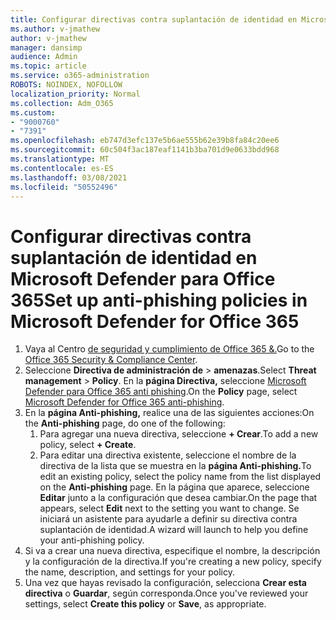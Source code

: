 ```yaml
---
title: Configurar directivas contra suplantación de identidad en Microsoft Defender para Office 365
ms.author: v-jmathew
author: v-jmathew
manager: dansimp
audience: Admin
ms.topic: article
ms.service: o365-administration
ROBOTS: NOINDEX, NOFOLLOW
localization_priority: Normal
ms.collection: Adm_O365
ms.custom:
- "9000760"
- "7391"
ms.openlocfilehash: eb747d3efc137e5b6ae555b62e39b8fa84c20ee6
ms.sourcegitcommit: 60c504f3ac187eaf1141b3ba701d9e0633bdd968
ms.translationtype: MT
ms.contentlocale: es-ES
ms.lasthandoff: 03/08/2021
ms.locfileid: "50552496"
---
```

# <a name="set-up-anti-phishing-policies-in-microsoft-defender-for-office-365"></a><span data-ttu-id="4f5b0-102">Configurar directivas contra suplantación de identidad en Microsoft Defender para Office 365</span><span class="sxs-lookup"><span data-stu-id="4f5b0-102">Set up anti-phishing policies in Microsoft Defender for Office 365</span></span>

1. <span data-ttu-id="4f5b0-103">Vaya al Centro [de seguridad y cumplimiento de Office 365 &.](https://go.microsoft.com/fwlink/p/?linkid=2077143)</span><span class="sxs-lookup"><span data-stu-id="4f5b0-103">Go to the [Office 365 Security & Compliance Center](https://go.microsoft.com/fwlink/p/?linkid=2077143).</span></span>
2. <span data-ttu-id="4f5b0-104">Seleccione **Directiva de administración de**  >  **amenazas**.</span><span class="sxs-lookup"><span data-stu-id="4f5b0-104">Select **Threat management** > **Policy**.</span></span> <span data-ttu-id="4f5b0-105">En la **página Directiva,** seleccione [Microsoft Defender para Office 365 anti phishing](https://go.microsoft.com/fwlink/?linkid=2101369).</span><span class="sxs-lookup"><span data-stu-id="4f5b0-105">On the **Policy** page, select [Microsoft Defender for Office 365 anti-phishing](https://go.microsoft.com/fwlink/?linkid=2101369).</span></span>
3. <span data-ttu-id="4f5b0-106">En la **página Anti-phishing,** realice una de las siguientes acciones:</span><span class="sxs-lookup"><span data-stu-id="4f5b0-106">On the **Anti-phishing** page, do one of the following:</span></span>
    1. <span data-ttu-id="4f5b0-107">Para agregar una nueva directiva, seleccione **+ Crear**.</span><span class="sxs-lookup"><span data-stu-id="4f5b0-107">To add a new policy, select **+ Create**.</span></span>
    1. <span data-ttu-id="4f5b0-108">Para editar una directiva existente, seleccione el nombre de la directiva de la lista que se muestra en la **página Anti-phishing.**</span><span class="sxs-lookup"><span data-stu-id="4f5b0-108">To edit an existing policy, select the policy name from the list displayed on the **Anti-phishing** page.</span></span> <span data-ttu-id="4f5b0-109">En la página que aparece, seleccione **Editar** junto a la configuración que desea cambiar.</span><span class="sxs-lookup"><span data-stu-id="4f5b0-109">On the page that appears, select **Edit** next to the setting you want to change.</span></span> <span data-ttu-id="4f5b0-110">Se iniciará un asistente para ayudarle a definir su directiva contra suplantación de identidad.</span><span class="sxs-lookup"><span data-stu-id="4f5b0-110">A wizard will launch to help you define your anti-phishing policy.</span></span>
4. <span data-ttu-id="4f5b0-111">Si va a crear una nueva directiva, especifique el nombre, la descripción y la configuración de la directiva.</span><span class="sxs-lookup"><span data-stu-id="4f5b0-111">If you're creating a new policy, specify the name, description, and settings for your policy.</span></span>
5. <span data-ttu-id="4f5b0-112">Una vez que hayas revisado la configuración, selecciona **Crear esta directiva** o **Guardar**, según corresponda.</span><span class="sxs-lookup"><span data-stu-id="4f5b0-112">Once you've reviewed your settings, select **Create this policy** or **Save**, as appropriate.</span></span>
